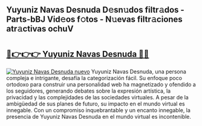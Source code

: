 ## Yuyuniz Navas Desnuda D𝚎sn𝚞dos filtr𝚊dos - Parts-bBJ Vid𝚎os f𝚘tos - N𝚞evas filtr𝚊ciones atr𝚊ctivas ochuV

# <h2><a href="http://mbbbqj.tromn.icu/?c=Yuyuniz+Navas+Desnuda">🔗👉👉👉 Yuyuniz Navas Desnuda 🔗🔗</a></h2>

[![Yuyuniz Navas Desnuda nuevo](https://i.imgur.com/pEAQMta.gif)](http://mbbbqj.tromn.icu/?c=Yuyuniz+Navas+Desnuda)
Yuyuniz Navas Desnuda, una persona compleja e intrigante, desafía la categorización fácil. Su enfoque poco ortodoxo para construir una personalidad web ha magnetizado y ofendido a los seguidores, generando debates sobre la expresión artística, la privacidad y las complejidades de las sociedades virtuales. A pesar de la ambigüedad de sus planes de futuro, su impacto en el mundo virtual es innegable. Con un compromiso inquebrantable y un encanto innegable, la presencia de Yuyuniz Navas Desnuda en el mundo virtual es incontenible.
